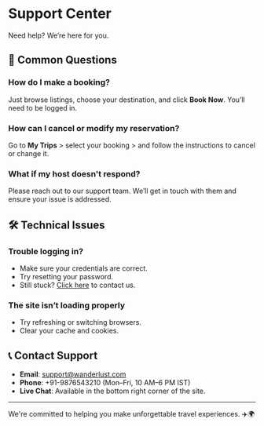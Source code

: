 # Support Center

Need help? We’re here for you.

## 📌 Common Questions

### How do I make a booking?
Just browse listings, choose your destination, and click **Book Now**. You’ll need to be logged in.

### How can I cancel or modify my reservation?
Go to **My Trips** > select your booking > and follow the instructions to cancel or change it.

### What if my host doesn't respond?
Please reach out to our support team. We’ll get in touch with them and ensure your issue is addressed.

## 🛠 Technical Issues

### Trouble logging in?
- Make sure your credentials are correct.
- Try resetting your password.
- Still stuck? [Click here](mailto:support@wanderlust.com) to contact us.

### The site isn’t loading properly
- Try refreshing or switching browsers.
- Clear your cache and cookies.

## 📞 Contact Support

- **Email**: [support@wanderlust.com](mailto:support@wanderlust.com)
- **Phone**: +91-9876543210 (Mon–Fri, 10 AM–6 PM IST)
- **Live Chat**: Available in the bottom right corner of the site.

---

We're committed to helping you make unforgettable travel experiences. ✈️🌍
